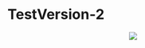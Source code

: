 # TestVersion-2
 <div align="center">
     <img src="https://github.com/Yariz-IT/SupsurfingAdaptive/blob/main/Supsurfing.gif"/>
  </div> 

